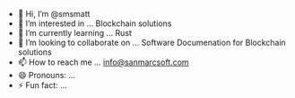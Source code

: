 - 👋 Hi, I’m @smsmatt
- 👀 I’m interested in ... Blockchain solutions
- 🌱 I’m currently learning ... Rust
- 💞️ I’m looking to collaborate on ... Software Documenation for Blockchain solutions
- 📫 How to reach me ... info@sanmarcsoft.com  
- 😄 Pronouns: ...
- ⚡ Fun fact: ...

<!---
smsmatt/smsmatt is a ✨ special ✨ repository because its `README.md` (this file) appears on your GitHub profile.
You can click the Preview link to take a look at your changes.
--->
